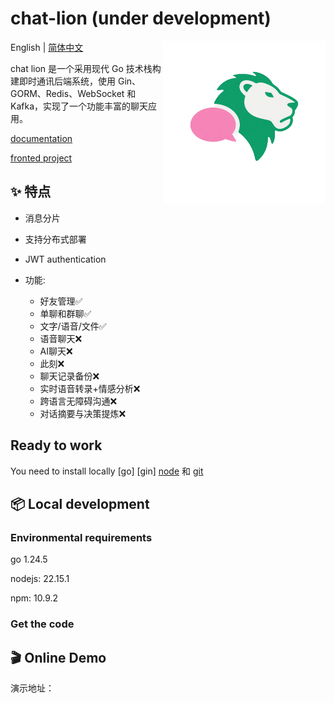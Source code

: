# chat-lion (under development)

  <img align="right" width="260" src="resources/logo/lion.png">

English | [简体中文]()

chat lion 是一个采用现代 Go 技术栈构建即时通讯后端系统，使用 Gin、GORM、Redis、WebSocket 和 Kafka，实现了一个功能丰富的聊天应用。

[documentation]()

[fronted project]()

## ✨ 特点

- 消息分片

- 支持分布式部署

- JWT authentication

- 功能:
     - 好友管理✅
     - 单聊和群聊✅
     - 文字/语音/文件✅
     - 语音聊天❌
     - AI聊天❌
     - 此刻❌
     - 聊天记录备份❌
     - 实时语音转录+情感分析❌
     - 跨语言无障碍沟通❌
     - 对话摘要与决策提炼❌

## Ready to work

You need to install locally [go] [gin] [node](http://nodejs.org/) 和 [git](https://git-scm.com/)

## 📦 Local development

### Environmental requirements

go 1.24.5

nodejs: 22.15.1

npm: 10.9.2

### Get the code

## 🎬 Online Demo

演示地址：
